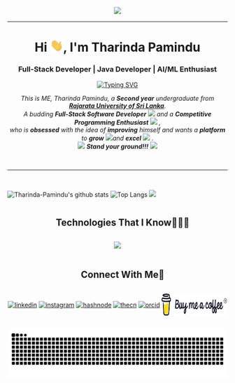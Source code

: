 <p align="center">
<!--   <img src="https://github.com/thompsonemerson/thompsonemerson/raw/master/cover-thompson.png" height="200"/> -->
  <img src="https://github.com/Tharinda-Pamindu/Tharinda-Pamindu/blob/main/my%20one.jpg" height="500">
</p>
<hr>
<h1 align="center">Hi <img src="https://raw.githubusercontent.com/ABSphreak/ABSphreak/master/gifs/Hi.gif" width="30px">, I'm Tharinda Pamindu</h1>
<h3 align="center">Full-Stack Developer | Java Developer | AI/ML Enthusiast</h3>

<p align="center">
 <a href="https://git.io/typing-svg"><img src="https://readme-typing-svg.demolab.com?font=Bahnschrift&weight=900&pause=1000&center=true&vCenter=true&width=450&lines=Undergraduate+%40Rajarata+University+of+Sri+Lanka;IT+student+%7C+Full-Stack+Developer" alt="Typing SVG" /></a>
</p>

<p align="center">
  <em>
    This is ME, Tharinda Pamindu, a <b>Second year</b> undergraduate from <a href="https://www.rjt.ac.lk/"> <b>Rajarata University of Sri Lanka</b></a>. <br>
    A budding <b>Full-Stack Software Developer</b> <img src="https://github.com/TheDudeThatCode/TheDudeThatCode/blob/master/Assets/Developer.gif" width="30px"> and a <b>Competitive Programming Enthusiast</b>&nbsp;<img src="https://github.com/TheDudeThatCode/TheDudeThatCode/blob/master/Assets/Designer.gif" width="36px">&nbsp,<br>who is <b>obsessed</b>
    with the idea of <b>improving</b> himself and wants a <b>platform</b> to 
    <b>grow</b> <img src="https://github.com/TheDudeThatCode/TheDudeThatCode/blob/master/Assets/Rocket.gif" width="18px">and 
    <b>excel</b> <img src="https://github.com/TheDudeThatCode/TheDudeThatCode/blob/master/Assets/Medal.gif" width="20px">&nbsp.
  </em> 
  <br>
  <img src="https://media.giphy.com/media/VgCDAzcKvsR6OM0uWg/giphy.gif" width="50" /> <b><i>Stand your ground!!!</i></b> <img src="https://media.giphy.com/media/7j2hfyeVcDtf2/giphy.gif" width="50" />
</p>

<br><hr><br>

![Tharinda-Pamindu's github stats](https://github-readme-stats.vercel.app/api?username=Tharinda-Pamindu&show_icons=true&theme=tokyonight)
![Top Langs](https://github-readme-stats.vercel.app/api/top-langs/?username=Tharinda-Pamindu&theme=tokyonight) 
![](https://github-profile-summary-cards.vercel.app/api/cards/profile-details?username=Tharinda-Pamindu&theme=tokyonight)

<div id="user-content-toc">
  <ul align="center">
    <summary><h2 style="display: inline-block">Technologies That I Know👨🏻‍💻</h2></summary>
  </ul>
</div>
<!--tech stack icons-->
<p align="center">
  <a href="https://skillicons.dev">
    <img src="https://skillicons.dev/icons?i=git,c,cpp,css,docker,anaconda,flutter,dart,androidstudio,dotnet,mysql,postgresql,mongodb,scss,github,html,java,js,md,nextjs,nodejs,postman,react,redux,bootstrap,vscode,visualstudio,hibernate,spring,php,python,phpstorm,eclipse,maven,bitbucket,idea,webstorm,clion,githubactions,npm,opencv,pycharm,rider,&perline=14" />
  </a>
</p>

<!-- Connect with me -->
<!--h2 without bottom border-->
<div id="user-content-toc">
  <ul align="center">
    <summary><h2 style="display: inline-block">Connect With Me🤝</h2></summary>
  </ul>
</div>

<!--icons and links-->
<p align="center">
<a href="https://www.linkedin.com/in/tharinda-wickramasinghe-67241534a/" target="blank"><img align="center" src="https://user-images.githubusercontent.com/88904952/234979284-68c11d7f-1acc-4f0c-ac78-044e1037d7b0.png" alt="linkedin" height="50" width="50" /></a>
<a href="https://www.instagram.com/thari_yaa__?igsh=OW1uYm13c21qdGJy&utm_source=qr" target="blank"><img align="center" src="https://user-images.githubusercontent.com/88904952/234981169-2dd1e58f-4b7e-468c-8213-034ba62156c3.png" alt="instagram" height="50" width="50" /></a>
<a href="https://codegenfam.blogspot.com/" target="blank"><img align="center" src="https://user-images.githubusercontent.com/88904952/234982196-562aea17-5532-4550-8c08-1c7cb994a541.png" alt="hashnode" height="50" width="50" /></a>
<a href="https://www.thecn.com/TW960" target="blank"><img align="center" src="https://www.thecn.com/img/com/icon/home-cn-logo-s.png.w128h128.jpg" alt="thecn" height="50" width="50" /></a>  
<a href="https://orcid.org/my-orcid?orcid=0009-0008-7298-4498" target="blank"><img align="center" src="https://orcid.org/assets/vectors/orcid.logo.svg" alt="orcid" height="50" width="50" /></a> 
<a href="https://buymeacoffee.com/tharindapamindu" target="blank"><img align="center" src="https://github.com/Tharinda-Pamindu/Tharinda-Pamindu/blob/main/bmc-brand-logo.svg" alt="buymeacoffee" height="50" width="150" /></a> 
</p>

<div align="center">
  <br>
  <img alt="snake eating my contributions" src="https://github.com/Tharinda-Pamindu/Tharinda-Pamindu/blob/main/github-user-contribution.svg" />
  <br/>
</div>
